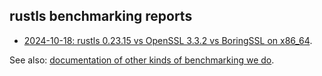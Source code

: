 ## rustls benchmarking reports

- [2024-10-18: rustls 0.23.15 vs OpenSSL 3.3.2 vs BoringSSL on x86_64](2024-10-18-report.html).

See also: [documentation of other kinds of benchmarking we do](https://github.com/rustls/rustls/blob/main/BENCHMARKING.md).
